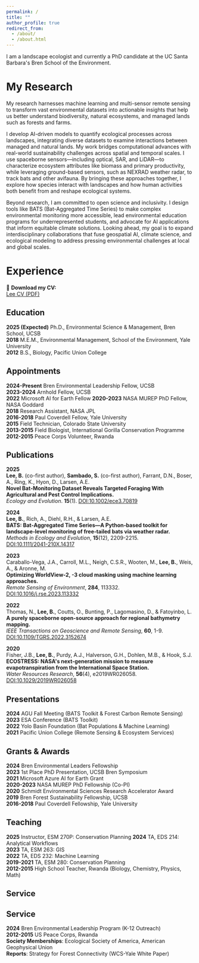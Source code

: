 ```yaml
---
permalink: /
title: ""
author_profile: true
redirect_from: 
  - /about/
  - /about.html
---
```


I am a landscape ecologist and currently a PhD candidate at the UC Santa Barbara's Bren School of the Environment. 

My Research
======
My research harnesses machine learning and multi-sensor remote sensing to transform vast environmental datasets into actionable insights that help us better understand biodiversity, natural ecosystems, and managed lands such as forests and farms.

I develop AI-driven models to quantify ecological processes across landscapes, integrating diverse datasets to examine interactions between managed and natural lands. My work bridges computational advances with real-world sustainability challenges across spatial and temporal scales. I use spaceborne sensors—including optical, SAR, and LiDAR—to characterize ecosystem attributes like biomass and primary productivity, while leveraging ground-based sensors, such as NEXRAD weather radar, to track bats and other avifauna. By bringing these approaches together, I explore how species interact with landscapes and how human activities both benefit from and reshape ecological systems.

Beyond research, I am committed to open science and inclusivity. I design tools like BATS (Bat-Aggregated Time Series) to make complex environmental monitoring more accessible, lead environmental education programs for underrepresented students, and advocate for AI applications that inform equitable climate solutions. Looking ahead, my goal is to expand interdisciplinary collaborations that fuse geospatial AI, climate science, and ecological modeling to address pressing environmental challenges at local and global scales.

Experience
======
📄 **Download my CV:**  
[Lee CV (PDF)](/files/lee_cv.pdf)

Education
------
**2025 (Expected)** Ph.D., Environmental Science & Management, Bren School, UCSB  
**2018** M.E.M., Environmental Management, School of the Environment, Yale University  
**2012** B.S., Biology, Pacific Union College  

Appointments
------
**2024-Present** Bren Environmental Leadership Fellow, UCSB  
**2023-2024** Arnhold Fellow, UCSB  
**2022** Microsoft AI for Earth Fellow
**2020-2023** NASA MUREP PhD Fellow, NASA Goddard  
**2018** Research Assistant, NASA JPL  
**2016-2018** Paul Coverdell Fellow, Yale University  
**2015** Field Technician, Colorado State University  
**2013-2015** Field Biologist, International Gorilla Conservation Programme  
**2012-2015** Peace Corps Volunteer, Rwanda  

Publications
------
**2025**  
**Lee, B.** (co-first author), **Sambado, S.** (co-first author), Farrant, D.N., Boser, A., Ring, K., Hyon, D., Larsen, A.E.  
**Novel Bat‐Monitoring Dataset Reveals Targeted Foraging With Agricultural and Pest Control Implications.**  
*Ecology and Evolution*. **15**(1).
[DOI:10.1002/ece3.70819](https://doi.org/10.1002/ece3.70819)  

**2024**  
**Lee, B.**, Rich, A., Diehl, R.H., & Larsen, A.E.  
**BATS: Bat‐Aggregated Time Series—A Python‐based toolkit for landscape‐level monitoring of free‐tailed bats via weather radar.**  
*Methods in Ecology and Evolution*, **15**(12), 2209-2215.  
[DOI:10.1111/2041-210X.14317](https://doi.org/10.1111/2041-210X.14445)  

**2023**  
Caraballo-Vega, J.A., Carroll, M.L., Neigh, C.S.R., Wooten, M., **Lee, B.**, Weis, A., & Aronne, M.  
**Optimizing WorldView-2, -3 cloud masking using machine learning approaches.**  
*Remote Sensing of Environment*, **284**, 113332.  
[DOI:10.1016/j.rse.2023.113332](https://doi.org/10.1016/j.rse.2023.113332)  

**2022**  
Thomas, N., **Lee, B.**, Coutts, O., Bunting, P., Lagomasino, D., & Fatoyinbo, L.  
**A purely spaceborne open-source approach for regional bathymetry mapping.**  
*IEEE Transactions on Geoscience and Remote Sensing*, **60**, 1-9.  
[DOI:10.1109/TGRS.2022.3152674](https://doi.org/10.1109/TGRS.2022.3192825)  

**2020**  
Fisher, J.B., **Lee, B.**, Purdy, A.J., Halverson, G.H., Dohlen, M.B., & Hook, S.J.  
**ECOSTRESS: NASA's next-generation mission to measure evapotranspiration from the International Space Station.**  
*Water Resources Research*, **56**(4), e2019WR026058.  
[DOI:10.1029/2019WR026058](https://doi.org/10.1029/2019WR026058)  

Presentations
------
**2024** AGU Fall Meeting (BATS Toolkit & Forest Carbon Remote Sensing)  
**2023** ESA Conference (BATS Toolkit)  
**2022** Yolo Basin Foundation (Bat Populations & Machine Learning)  
**2021** Pacific Union College (Remote Sensing & Ecosystem Services)  

Grants & Awards
------
**2024** Bren Environmental Leaders Fellowship  
**2023** 1st Place PhD Presentation, UCSB Bren Symposium  
**2021** Microsoft Azure AI for Earth Grant  
**2020-2023** NASA MUREP PhD Fellowship (Co-PI)  
**2020** Schmidt Environmental Sciences Research Accelerator Award  
**2019** Bren Forest Sustainability Fellowship, UCSB  
**2016-2018** Paul Coverdell Fellowship, Yale University  

Teaching
------
**2025** Instructor, ESM 270P: Conservation Planning
**2024** TA, EDS 214: Analytical Workflows  
**2023** TA, ESM 263: GIS  
**2022** TA, EDS 232: Machine Learning  
**2019-2021** TA, ESM 280: Conservation Planning  
**2012-2015** High School Teacher, Rwanda (Biology, Chemistry, Physics, Math) 

Service
------
## Service
**2024** Bren Environmental Leadership Program (K-12 Outreach)  
**2012-2015** US Peace Corps, Rwanda  
**Society Memberships**: Ecological Society of America, American Geophysical Union  
**Reports**: Strategy for Forest Connectivity (WCS-Yale White Paper)  
